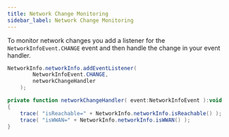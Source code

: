 ```yaml
---
title: Network Change Monitoring
sidebar_label: Network Change Monitoring
---
```


To monitor network changes you add a listener for the `NetworkInfoEvent.CHANGE` 
event and then handle the change in your event handler.


```actionscript
NetworkInfo.networkInfo.addEventListener( 
		NetworkInfoEvent.CHANGE,
		networkChangeHandler 
	);
```


```actionscript
private function networkChangeHandler( event:NetworkInfoEvent ):void
{
	trace( "isReachable=" + NetworkInfo.networkInfo.isReachable() );
	trace( "isWWAN=" + NetworkInfo.networkInfo.isWWAN() );
}
```